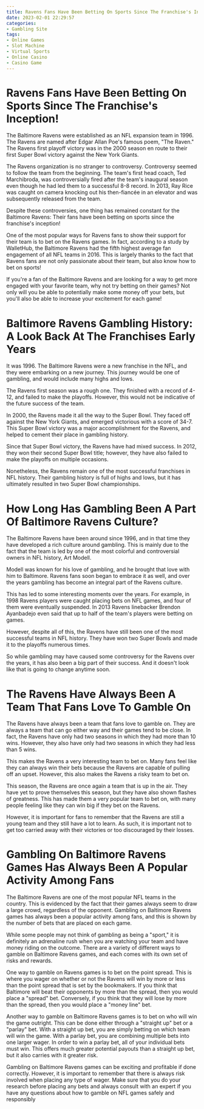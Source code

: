 ```yaml
---
title: Ravens Fans Have Been Betting On Sports Since The Franchise's Inception!
date: 2023-02-01 22:29:57
categories:
- Gambling Site
tags:
- Online Games
- Slot Machine
- Virtual Sports
- Online Casino
- Casino Game
---
```



#  Ravens Fans Have Been Betting On Sports Since The Franchise's Inception!

The Baltimore Ravens were established as an NFL expansion team in 1996. The Ravens are named after Edgar Allan Poe's famous poem, "The Raven." The Ravens first playoff victory was in the 2000 season en route to their first Super Bowl victory against the New York Giants.

The Ravens organization is no stranger to controversy. Controversy seemed to follow the team from the beginning. The team's first head coach, Ted Marchibroda, was controversially fired after the team's inaugural season even though he had led them to a successful 8-8 record. In 2013, Ray Rice was caught on camera knocking out his then-fiancée in an elevator and was subsequently released from the team.

Despite these controversies, one thing has remained constant for the Baltimore Ravens: Their fans have been betting on sports since the franchise's inception!

One of the most popular ways for Ravens fans to show their support for their team is to bet on the Ravens games. In fact, according to a study by WalletHub, the Baltimore Ravens had the fifth highest average fan engagement of all NFL teams in 2016. This is largely thanks to the fact that Ravens fans are not only passionate about their team, but also know how to bet on sports!

If you're a fan of the Baltimore Ravens and are looking for a way to get more engaged with your favorite team, why not try betting on their games? Not only will you be able to potentially make some money off your bets, but you'll also be able to increase your excitement for each game!

#  Baltimore Ravens Gambling History: A Look Back At The Franchises Early Years

It was 1996. The Baltimore Ravens were a new franchise in the NFL, and they were embarking on a new journey. This journey would be one of gambling, and would include many highs and lows.

The Ravens first season was a rough one. They finished with a record of 4-12, and failed to make the playoffs. However, this would not be indicative of the future success of the team.

In 2000, the Ravens made it all the way to the Super Bowl. They faced off against the New York Giants, and emerged victorious with a score of 34-7. This Super Bowl victory was a major accomplishment for the Ravens, and helped to cement their place in gambling history.

Since that Super Bowl victory, the Ravens have had mixed success. In 2012, they won their second Super Bowl title; however, they have also failed to make the playoffs on multiple occasions.

Nonetheless, the Ravens remain one of the most successful franchises in NFL history. Their gambling history is full of highs and lows, but it has ultimately resulted in two Super Bowl championships.

#  How Long Has Gambling Been A Part Of Baltimore Ravens Culture?

The Baltimore Ravens have been around since 1996, and in that time they have developed a rich culture around gambling. This is mainly due to the fact that the team is led by one of the most colorful and controversial owners in NFL history, Art Modell.

Modell was known for his love of gambling, and he brought that love with him to Baltimore. Ravens fans soon began to embrace it as well, and over the years gambling has become an integral part of the Ravens culture.

This has led to some interesting moments over the years. For example, in 1998 Ravens players were caught placing bets on NFL games, and four of them were eventually suspended. In 2013 Ravens linebacker Brendon Ayanbadejo even said that up to half of the team's players were betting on games.

However, despite all of this, the Ravens have still been one of the most successful teams in NFL history. They have won two Super Bowls and made it to the playoffs numerous times.

So while gambling may have caused some controversy for the Ravens over the years, it has also been a big part of their success. And it doesn't look like that is going to change anytime soon.

#  The Ravens Have Always Been A Team That Fans Love To Gamble On

The Ravens have always been a team that fans love to gamble on. They are always a team that can go either way and their games tend to be close. In fact, the Ravens have only had two seasons in which they had more than 10 wins. However, they also have only had two seasons in which they had less than 5 wins.

This makes the Ravens a very interesting team to bet on. Many fans feel like they can always win their bets because the Ravens are capable of pulling off an upset. However, this also makes the Ravens a risky team to bet on.

This season, the Ravens are once again a team that is up in the air. They have yet to prove themselves this season, but they have also shown flashes of greatness. This has made them a very popular team to bet on, with many people feeling like they can win big if they bet on the Ravens.

However, it is important for fans to remember that the Ravens are still a young team and they still have a lot to learn. As such, it is important not to get too carried away with their victories or too discouraged by their losses.

#  Gambling On Baltimore Ravens Games Has Always Been A Popular Activity Among Fans

The Baltimore Ravens are one of the most popular NFL teams in the country. This is evidenced by the fact that their games always seem to draw a large crowd, regardless of the opponent. Gambling on Baltimore Ravens games has always been a popular activity among fans, and this is shown by the number of bets that are placed on each game.

While some people may not think of gambling as being a "sport," it is definitely an adrenaline rush when you are watching your team and have money riding on the outcome. There are a variety of different ways to gamble on Baltimore Ravens games, and each comes with its own set of risks and rewards.

One way to gamble on Ravens games is to bet on the point spread. This is where you wager on whether or not the Ravens will win by more or less than the point spread that is set by the bookmakers. If you think that Baltimore will beat their opponents by more than the spread, then you would place a "spread" bet. Conversely, if you think that they will lose by more than the spread, then you would place a "money line" bet.

Another way to gamble on Baltimore Ravens games is to bet on who will win the game outright. This can be done either through a "straight up" bet or a "parlay" bet. With a straight up bet, you are simply betting on which team will win the game. With a parlay bet, you are combining multiple bets into one larger wager. In order to win a parlay bet, all of your individual bets must win. This offers much greater potential payouts than a straight up bet, but it also carries with it greater risk.

Gambling on Baltimore Ravens games can be exciting and profitable if done correctly. However, it is important to remember that there is always risk involved when placing any type of wager. Make sure that you do your research before placing any bets and always consult with an expert if you have any questions about how to gamble on NFL games safely and responsibly